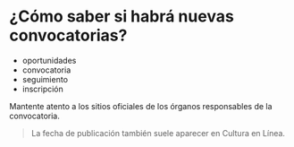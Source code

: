 # ¿Cómo saber si habrá nuevas convocatorias?

- oportunidades
- convocatoria
- seguimiento
- inscripción

Mantente atento a los sitios oficiales de los órganos responsables de la convocatoria.

> La fecha de publicación también suele aparecer en Cultura en Línea.
